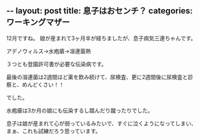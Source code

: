 --
layout: post
title: 息子はおセンチ？
categories: ワーキングマザー
--

12月ですね。
娘が産まれて3ヶ月半が経ちましたが、息子病気三連ちゃんです。

アデノウィルス→水疱瘡→溶連菌熱

３つとも登園許可書が必要な伝染病です。

最後の溶連菌は2週間ほど薬を飲み続けて、尿検査、更に2週間後に尿検査と診察と、めんどくさい！！

でした。

水疱瘡は3か月の娘にも伝染するし踏んだり蹴ったりでした。

息子は娘が産まれて心が弱っているみたいで、すぐに泣くようになってしまい、まぁ、これも試練だろう思っています。

